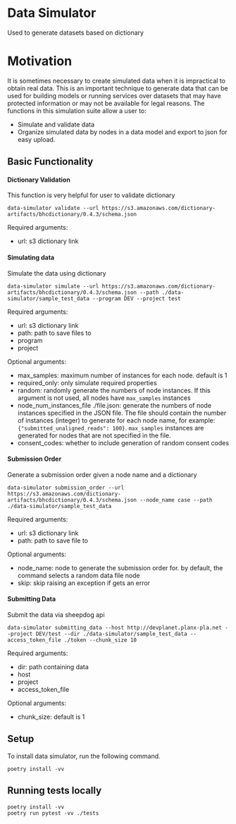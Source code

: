 # Data Simulator
Used to generate datasets based on dictionary


# Motivation

It is sometimes necessary to create simulated data when it is impractical to obtain real data. This is an important technique to generate data that can be used for building models or running services over datasets that may have protected information or may not be available for legal reasons.  The functions in this simulation suite allow a user to:

* Simulate and validate data
* Organize simulated data by nodes in a data model and export to json for easy upload.


## Basic Functionality

#### Dictionary Validation

This function is very helpful for user to validate dictionary
```
data-simulator validate --url https://s3.amazonaws.com/dictionary-artifacts/bhcdictionary/0.4.3/schema.json
```

Required arguments:
* url: s3 dictionary link

#### Simulating data

Simulate the data using dictionary
```
data-simulator simulate --url https://s3.amazonaws.com/dictionary-artifacts/bhcdictionary/0.4.3/schema.json --path ./data-simulator/sample_test_data --program DEV --project test
```

Required arguments:
* url: s3 dictionary link
* path: path to save files to
* program
* project

Optional arguments:
* max_samples: maximum number of instances for each node. default is 1
* required_only: only simulate required properties
* random: randomly generate the numbers of node instances. If this argument is not used, all nodes have `max_samples` instances
* node_num_instances_file ./file.json: generate the numbers of node instances specified in the JSON file. The file should contain the number of instances (integer)  to generate for each node name, for example: `{"submitted_unaligned_reads": 100}`. `max_samples` instances are generated for nodes that are not specified in the file.
* consent_codes: whether to include generation of random consent codes

#### Submission Order

Generate a submission order given a node name and a dictionary
```
data-simulator submission_order --url https://s3.amazonaws.com/dictionary-artifacts/bhcdictionary/0.4.3/schema.json --node_name case --path ./data-simulator/sample_test_data
```

Required arguments:
* url: s3 dictionary link
* path: path to save file to

Optional arguments:
* node_name: node to generate the submission order for. by default, the command selects a random data file node
* skip: skip raising an exception if gets an error

#### Submitting Data

Submit the data via sheepdog api

```
data-simulator submitting_data --host http://devplanet.planx-pla.net --project DEV/test --dir ./data-simulator/sample_test_data --access_token_file ./token --chunk_size 10
```

Required arguments:
* dir: path containing data
* host
* project
* access_token_file

Optional arguments:
* chunk_size: default is 1

## Setup
To install data simulator, run the following command.
```
poetry install -vv
```

## Running tests locally
```
poetry install -vv
poetry run pytest -vv ./tests
```